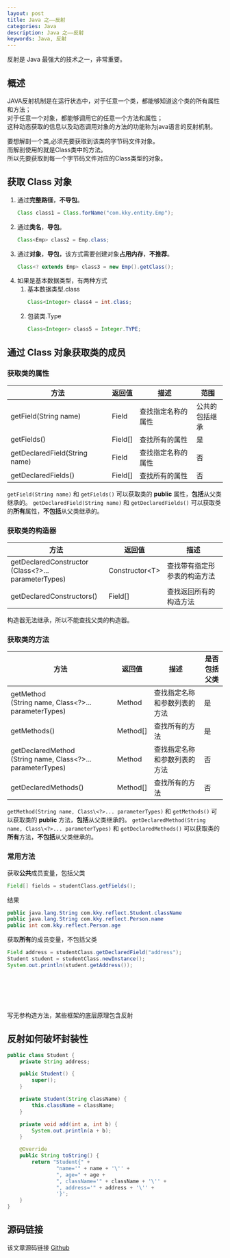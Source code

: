 ```yaml
---
layout: post
title: Java 之——反射
categories: Java
description: Java 之——反射
keywords: Java, 反射
---
```


反射是 Java 最强大的技术之一，非常重要。

## 概述
JAVA反射机制是在运行状态中，对于任意一个类，都能够知道这个类的所有属性和方法；<br>
对于任意一个对象，都能够调用它的任意一个方法和属性；<br>
这种动态获取的信息以及动态调用对象的方法的功能称为java语言的反射机制。

要想解剖一个类,必须先要获取到该类的字节码文件对象。<br>
而解剖使用的就是Class类中的方法。<br>
所以先要获取到每一个字节码文件对应的Class类型的对象。


## 获取 Class 对象
1. 通过**完整路径**，**不导包**。<br>
	```java
	Class class1 = Class.forName("com.kky.entity.Emp");
	```
2. 通过**类名**，**导包**。<br>
	```java
	Class<Emp> class2 = Emp.class;
	```
3. 通过**对象**，**导包**，该方式需要创建对象**占用内存**，**不推荐**。<br>
	```java
	Class<? extends Emp> class3 = new Emp().getClass();
	```
4. 如果是基本数据类型，有两种方式
	1. 基本数据类型.class
		```java
		Class<Integer> class4 = int.class;
		```
	2. 包装类.Type
		```java
		Class<Integer> class5 = Integer.TYPE;
		```

## 通过 Class 对象获取类的成员

### 获取类的属性

| 方法 | 返回值 | 描述 | 范围 |
| ---- | ---- | ---- | ---- |
| getField(String name) | Field | 查找指定名称的属性 | 公共的<br>包括继承 |
| getFields() | Field[] | 查找所有的属性 | 是 |
| getDeclaredField(String name)  | Field | 查找指定名称的属性 | 否 |
| getDeclaredFields() | Field[] | 查找所有的属性 | 否 | 

`getField(String name)` 和 `getFields()` 可以获取类的 **public** 属性，**包括**从父类继承的。
`getDeclaredField(String name)` 和 `getDeclaredFields()` 可以获取类的**所有**属性，**不包括**从父类继承的。

### 获取类的构造器

| 方法 | 返回值 | 描述 |
| ---- | ---- | ---- |
| getDeclaredConstructor<br>(Class\<?>... parameterTypes) | Constructor\<T> | 查找带有指定形参表的构造方法 |
| getDeclaredConstructors() | Field[] | 查找返回所有的构造方法 |

构造器无法继承，所以不能查找父类的构造器。

### 获取类的方法

| 方法 | 返回值 | 描述 | 是否<br>包括父类 |
| ---- | ---- | ---- | ---- |
| getMethod<br>(String name, Class\<?>... parameterTypes)  | Method | 查找指定名称和参数列表的方法 | 是 |
| getMethods()  | Method[] | 查找所有的方法 | 是 |
| getDeclaredMethod<br>(String name, Class\<?>... parameterTypes)  | Method | 查找指定名称和参数列表的方法 | 否 |
| getDeclaredMethods()  | Method[] | 查找所有的方法 | 否 |

`getMethod(String name, Class\<?>... parameterTypes)` 和 `getMethods()` 可以获取类的 **public** 方法，**包括**从父类继承的。
`getDeclaredMethod(String name, Class\<?>... parameterTypes)` 和 `getDeclaredMethods()` 可以获取类的**所有**方法，**不包括**从父类继承的。

### 常用方法

获取**公共**成员变量，包括父类
```java
Field[] fields = studentClass.getFields();
```

结果
```java
public java.lang.String com.kky.reflect.Student.className
public java.lang.String com.kky.reflect.Person.name
public int com.kky.reflect.Person.age
```

获取**所有**的成员变量，不包括父类
```java
Field address = studentClass.getDeclaredField("address");
Student student = studentClass.newInstance();
System.out.println(student.getAddress());
```
```java
```
```java
```
```java
```
```java
```
```java
```
```java
```

写无参构造方法，某些框架的底层原理包含反射	
	
## 反射如何破坏封装性
```java
public class Student {
    private String address;

    public Student() {
        super();
    }

    private Student(String className) {
        this.className = className;
    }

    private void add(int a, int b) {
        System.out.println(a + b);
    }

    @Override
    public String toString() {
        return "Student{" +
                "name='" + name + '\'' +
                ", age=" + age +
                ", className='" + className + '\'' +
                ", address='" + address + '\'' +
                '}';
    }
}
```
	
## 源码链接
该文章源码链接 [Github](url)
